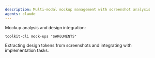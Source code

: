 ```yaml
---
description: Multi-modal mockup management with screenshot analysis
agents: claude
---
```


Mockup analysis and design integration:

`toolkit-cli mock-ups "$ARGUMENTS"`

Extracting design tokens from screenshots and integrating with implementation tasks.

